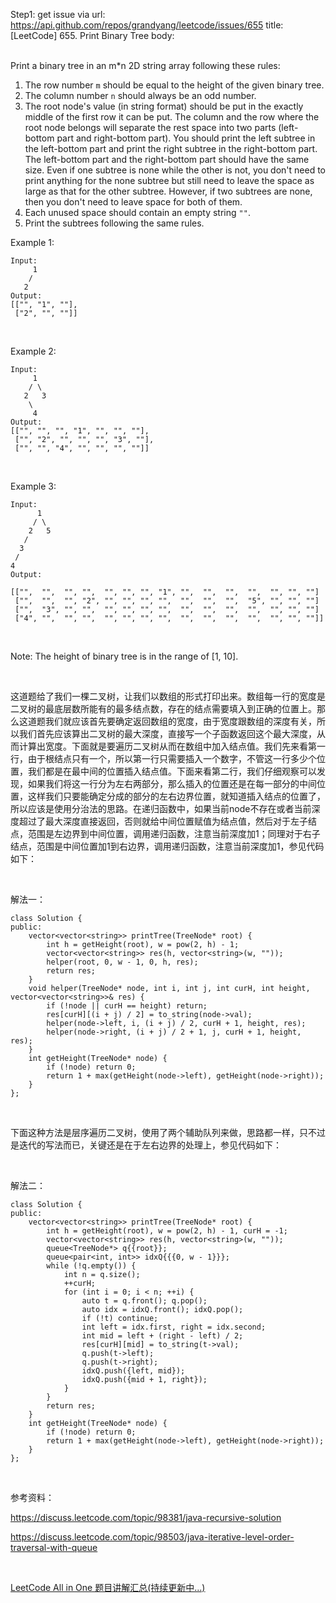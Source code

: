 Step1: get issue via url: https://api.github.com/repos/grandyang/leetcode/issues/655 
 title:[LeetCode] 655. Print Binary Tree 
 body:  
  

Print a binary tree in an m*n 2D string array following these rules:

  1. The row number `m` should be equal to the height of the given binary tree.
  2. The column number `n` should always be an odd number.
  3. The root node's value (in string format) should be put in the exactly middle of the first row it can be put. The column and the row where the root node belongs will separate the rest space into two parts (left-bottom part and right-bottom part). You should print the left subtree in the left-bottom part and print the right subtree in the right-bottom part. The left-bottom part and the right-bottom part should have the same size. Even if one subtree is none while the other is not, you don't need to print anything for the none subtree but still need to leave the space as large as that for the other subtree. However, if two subtrees are none, then you don't need to leave space for both of them.
  4. Each unused space should contain an empty string `""`.
  5. Print the subtrees following the same rules.



Example 1:
    
    
    Input:
         1
        /
       2
    Output:
    [["", "1", ""],
     ["2", "", ""]]
    

 

Example 2:
    
    
    Input:
         1
        / \
       2   3
        \
         4
    Output:
    [["", "", "", "1", "", "", ""],
     ["", "2", "", "", "", "3", ""],
     ["", "", "4", "", "", "", ""]]
    

 

Example 3:
    
    
    Input:
          1
         / \
        2   5
       / 
      3 
     / 
    4 
    Output:
    
    [["",  "",  "", "",  "", "", "", "1", "",  "",  "",  "",  "", "", ""]
     ["",  "",  "", "2", "", "", "", "",  "",  "",  "",  "5", "", "", ""]
     ["",  "3", "", "",  "", "", "", "",  "",  "",  "",  "",  "", "", ""]
     ["4", "",  "", "",  "", "", "", "",  "",  "",  "",  "",  "", "", ""]]
    

 

Note: The height of binary tree is in the range of [1, 10].

 

这道题给了我们一棵二叉树，让我们以数组的形式打印出来。数组每一行的宽度是二叉树的最底层数所能有的最多结点数，存在的结点需要填入到正确的位置上。那么这道题我们就应该首先要确定返回数组的宽度，由于宽度跟数组的深度有关，所以我们首先应该算出二叉树的最大深度，直接写一个子函数返回这个最大深度，从而计算出宽度。下面就是要遍历二叉树从而在数组中加入结点值。我们先来看第一行，由于根结点只有一个，所以第一行只需要插入一个数字，不管这一行多少个位置，我们都是在最中间的位置插入结点值。下面来看第二行，我们仔细观察可以发现，如果我们将这一行分为左右两部分，那么插入的位置还是在每一部分的中间位置，这样我们只要能确定分成的部分的左右边界位置，就知道插入结点的位置了，所以应该是使用分治法的思路。在递归函数中，如果当前node不存在或者当前深度超过了最大深度直接返回，否则就给中间位置赋值为结点值，然后对于左子结点，范围是左边界到中间位置，调用递归函数，注意当前深度加1；同理对于右子结点，范围是中间位置加1到右边界，调用递归函数，注意当前深度加1，参见代码如下：

 

解法一：
    
    
    class Solution {
    public:
        vector<vector<string>> printTree(TreeNode* root) {
            int h = getHeight(root), w = pow(2, h) - 1;
            vector<vector<string>> res(h, vector<string>(w, ""));
            helper(root, 0, w - 1, 0, h, res);
            return res;
        }
        void helper(TreeNode* node, int i, int j, int curH, int height, vector<vector<string>>& res) {
            if (!node || curH == height) return;
            res[curH][(i + j) / 2] = to_string(node->val);
            helper(node->left, i, (i + j) / 2, curH + 1, height, res);
            helper(node->right, (i + j) / 2 + 1, j, curH + 1, height, res);
        }
        int getHeight(TreeNode* node) {
            if (!node) return 0;
            return 1 + max(getHeight(node->left), getHeight(node->right));
        }
    };

 

下面这种方法是层序遍历二叉树，使用了两个辅助队列来做，思路都一样，只不过是迭代的写法而已，关键还是在于左右边界的处理上，参见代码如下：

 

解法二：
    
    
    class Solution {
    public:
        vector<vector<string>> printTree(TreeNode* root) {
            int h = getHeight(root), w = pow(2, h) - 1, curH = -1;
            vector<vector<string>> res(h, vector<string>(w, ""));
            queue<TreeNode*> q{{root}};
            queue<pair<int, int>> idxQ{{{0, w - 1}}};
            while (!q.empty()) {
                int n = q.size();
                ++curH;
                for (int i = 0; i < n; ++i) {
                    auto t = q.front(); q.pop();
                    auto idx = idxQ.front(); idxQ.pop();
                    if (!t) continue;
                    int left = idx.first, right = idx.second;
                    int mid = left + (right - left) / 2;
                    res[curH][mid] = to_string(t->val);
                    q.push(t->left);
                    q.push(t->right);
                    idxQ.push({left, mid});
                    idxQ.push({mid + 1, right});
                }
            }
            return res;
        }
        int getHeight(TreeNode* node) {
            if (!node) return 0;
            return 1 + max(getHeight(node->left), getHeight(node->right));
        }
    };

 

参考资料：

<https://discuss.leetcode.com/topic/98381/java-recursive-solution>

<https://discuss.leetcode.com/topic/98503/java-iterative-level-order-traversal-with-queue>

 

[LeetCode All in One 题目讲解汇总(持续更新中...)](http://www.cnblogs.com/grandyang/p/4606334.html)
